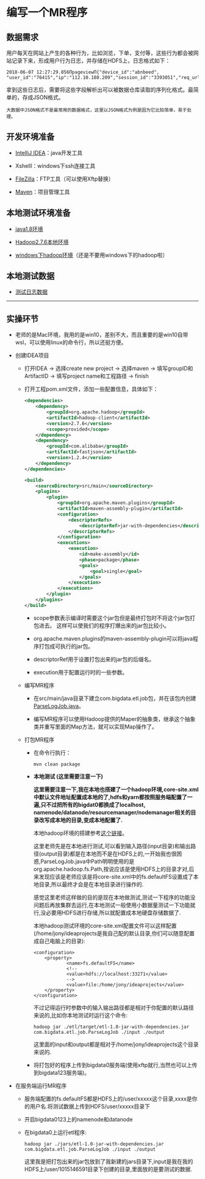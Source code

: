 # 编写一个MR程序

## 数据需求

用户每天在网站上产生的各种行为，比如浏览，下单，支付等，这些行为都会被网站记录下来，形成用户行为日志，并存储在HDFS上，日志格式如下：

```
2018-06-07 12:27:29.856ΠpageviewΠ{"device_id":"abnbeed", "user_id":"76415","ip":"112.10.180.209","session_id":"3393051","req_url":"http://www.bigdataclass.com/category"}
```

拿到这些日志后，需要将这些字段解析出可以被数据仓库读取的序列化格式。最简单的，存成JSON格式。

    大数据中JSON格式不是最常用的数据格式，这里以JSON格式为例是因为它比较简单，易于处理。

## 开发环境准备

- [IntelliJ IDEA](https://www.jetbrains.com/idea/)：java开发工具

- Xshelll：windows下ssh连接工具

- [FileZilla](https://filezilla-project.org/)：FTP工具（可以使用Xftp替换）

- [Maven](http://maven.apache.org/download.cgi)：项目管理工具

## 本地测试环境准备

- [java1.8环境](https://www.oracle.com/technetwork/java/javase/downloads/jdk8-downloads-2133151.html)

- [Hadoop2.7.6本地环境](http://www.apache.org/dyn/closer.cgi/hadoop/common/hadoop-2.7.6/hadoop-2.7.6.tar.gz)

- [windows下hadoop环境](https://github.com/xltuo/hadoop-2.7.6-windows-bin)（还是不要用windows下的hadoop啦）

## 本地测试数据

- [测试日志数据](https://gitlab.com/yktceshi/testdata)


------

## 实操环节

- 老师的是Mac环境，我用的是win10，差别不大，而且重要的是win10自带wsl，可以使用linux的命令行，所以还挺方便。

- 创建IDEA项目

    - 打开IDEA -> 选择create new project -> 选择maven -> 填写groupID和ArtifactID -> 填写project name和工程路径 -> finish

    - 打开工程pom.xml文件，添加一些配置信息，具体如下：

        ```xml
        <dependencies>
            <dependency>
                <groupId>org.apache.hadoop</groupId>
                <artifactId>hadoop-client</artifactId>
                <version>2.7.6</version>
                <scope>provided</scope>
            </dependency>
            <dependency>
                <groupId>com.alibaba</groupId>
                <artifactId>fastjson</artifactId>
                <version>1.2.4</version>
            </dependency>
        </dependencies>

        <build>
            <sourceDirectory>src/main</sourceDirectory>
            <plugins>
                <plugin>
                    <groupId>org.apache.maven.plugins</groupId>
                    <artifactId>maven-assembly-plugin</artifactId>
                    <configuration>
                        <descriptorRefs>
                            <descriptorRef>jar-with-dependencies</descriptorRef>
                        </descriptorRefs>
                    </configuration>
                    <executions>
                        <execution>
                            <id>make-assembly</id>
                            <phase>package</phase>
                            <goals>
                                <goal>single</goal>
                            </goals>
                        </execution>
                    </executions>
                </plugin>
            </plugins>
        </build>
        ```
        
        - scope参数表示编译时需要这个jar包但是最终打包时不将这个jar包打包进去。 这样可以使我们的程序打爆出来的jar包比较小。

        - org.apache.maven.plugins的maven-assembly-plugin可以将java程序打包成可执行的jar包。

        - descriptorRef用于设置打包出来的jar包的后缀名。
        
        - execution用于配置运行时的一些参数。

    - 编写MR程序

        - 在src/main/java目录下建立com.bigdata.etl.job包，并在该包内创建[ParseLogJob.java](https://github.com/jiaoqiyuan/163-bigdate-note/blob/master/%E6%97%A5%E5%BF%97%E8%A7%A3%E6%9E%90%E5%8F%8A%E8%AE%A1%E7%AE%97%EF%BC%9AMR/etl/src/main/com/bigdata/etl/job/ParseLogJob.java)。

        - 编写MR程序可以使用Hadoop提供的Maper的抽象类，继承这个抽象类并重写里面的Map方法，就可以实现Map操作了。


    - 打包MR程序

        - 在命令行执行：
            ```
            mvn clean package
            ```

        - **本地测试 (这里需要注意一下)** 

            **这里需要注意一下,我在本地也搭建了一个hadoop环境,core-site.xml中默认文件地址配置成本地的了,hdfs和yarn都按照服务端配置了一遍,只不过把所有的bigdat0都换成了localhost, namenode/datanode/resourcemanager/nodemanager相关的目录改写成本地的目录,变成本地配置了.**

            本地hadoop环境的搭建参考[这个链接](https://github.com/jiaoqiyuan/163-bigdate-note/blob/master/%E6%97%A5%E5%BF%97%E8%A7%A3%E6%9E%90%E5%8F%8A%E8%AE%A1%E7%AE%97%EF%BC%9AMR/%E6%90%AD%E5%BB%BA%E6%9C%AC%E5%9C%B0hadoop%E6%B5%8B%E8%AF%95%E7%8E%AF%E5%A2%83.md)。

            这里老师先是在本地进行测试,可以看到输入路径(input目录)和输出路径(output目录)都是在本地而不是在HDFS上的,一开始我也很困惑,ParseLogJob.java中Path明明使用的是org.apache.hadoop.fs.Path,按说应该是使用HDFS上的目录才对,后来发现应该是老师应该是将core-site.xml中的fs.defaultFS设置成了本地目录,所以最终才会是在本地目录进行操作的.

            感觉这里老师这样做的目的是现在本地做测试,测试一下程序的功能没问题后再放集群去运行,在本地测试一般使用小数据量测试一下功能就行,没必要用HDFS进行存储,所以就配置成本地硬盘存储数据了.

            本地hadoop测试环境的core-site.xml配置文件可以这样配置(/home/jony/ideaprojects是我自己配的默认目录,你们可以随意配置成自己电脑上的目录):
            ```
            <configuration>
                <property>
                        <name>fs.defaultFS</name>
                        <!--
                        <value>hdfs://localhost:33271</value>
                        -->
                        <value>file:/home/jony/ideaprojects</value>
                </property>
            </configuration>
            ```

            不过记得运行时参数中的输入输出路径都是相对于你配置的默认路径来说的,比如你本地测试时运行这个命令:
            ```
            hadoop jar ./etl/target/etl-1.0-jar-with-dependencies.jar com.bigdata.etl.job.ParseLogJob ./input ./output
            ```
            
            这里面的input和output都是相对于/home/jony/ideaprojects这个目录来说的.
        
        - 将打包好的程序上传到bigdata0服务端(使用xftp就行,当然也可以上传到bigdata123服务端)。

- 在服务端运行MR程序

    - 服务端配置的fs.defaultFS都是HDFS上的/user/xxxxx这个目录,xxxx是你的用户名.将测试数据上传到HDFS/user/xxxxx目录下

    - 开启bigdata0123上的namenode和datanode

    - 在bigdata0上运行etl程序:

        ```
        hadoop jar ./jars/etl-1.0-jar-with-dependencies.jar com.bigdata.etl.job.ParseLogJob ./input ./output
        ```
        
        这里我是把打包出来的jar包放到了我新建的jars目录下,input是我在我的HDFS上/user/1015146591目录下创建的目录,里面放的是要测试的数据.
